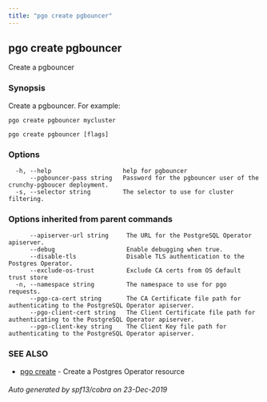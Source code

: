 ```yaml
---
title: "pgo create pgbouncer"
---
```

## pgo create pgbouncer

Create a pgbouncer 

### Synopsis

Create a pgbouncer. For example:

	pgo create pgbouncer mycluster

```
pgo create pgbouncer [flags]
```

### Options

```
  -h, --help                    help for pgbouncer
      --pgbouncer-pass string   Password for the pgbouncer user of the crunchy-pgboucer deployment.
  -s, --selector string         The selector to use for cluster filtering.
```

### Options inherited from parent commands

```
      --apiserver-url string     The URL for the PostgreSQL Operator apiserver.
      --debug                    Enable debugging when true.
      --disable-tls              Disable TLS authentication to the Postgres Operator.
      --exclude-os-trust         Exclude CA certs from OS default trust store
  -n, --namespace string         The namespace to use for pgo requests.
      --pgo-ca-cert string       The CA Certificate file path for authenticating to the PostgreSQL Operator apiserver.
      --pgo-client-cert string   The Client Certificate file path for authenticating to the PostgreSQL Operator apiserver.
      --pgo-client-key string    The Client Key file path for authenticating to the PostgreSQL Operator apiserver.
```

### SEE ALSO

* [pgo create](/operatorcli/cli/pgo_create/)	 - Create a Postgres Operator resource

###### Auto generated by spf13/cobra on 23-Dec-2019
